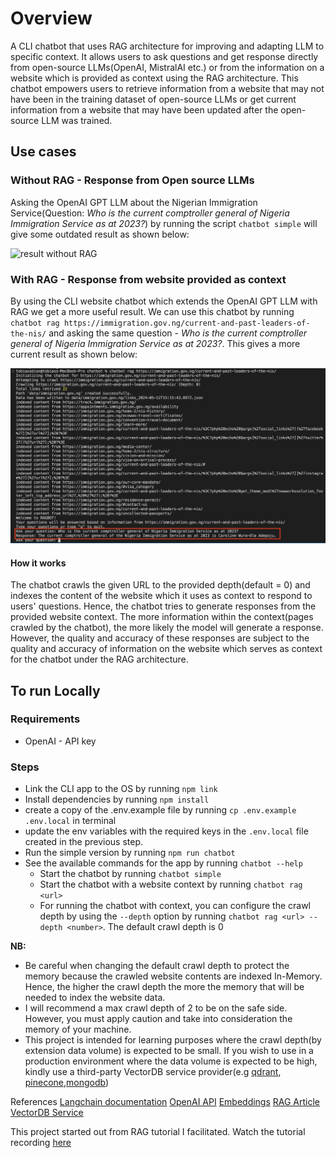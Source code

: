 # Overview

A CLI chatbot that uses RAG architecture for improving and adapting LLM to specific context. It allows users to ask questions and get response directly from open-source LLMs(OpenAI, MistralAI etc.) or from the information on a website which is provided as context using the RAG architecture. This chatbot empowers users to retrieve information from a website that may not have been in the training dataset of open-source LLMs or get current information from a website that may have been updated after the open-source LLM was trained.

## Use cases

### Without RAG - Response from Open source LLMs

Asking the OpenAI GPT LLM about the Nigerian Immigration Service(Question: _Who is the current comptroller general of Nigeria Immigration Service as at 2023?_) by running the script `chatbot simple` will give some outdated result as shown below:

![result without RAG](result.png)

### With RAG - Response from website provided as context

By using the CLI website chatbot which extends the OpenAI GPT LLM with RAG we get a more useful result. We can use this chatbot by running `chatbot rag https://immigration.gov.ng/current-and-past-leaders-of-the-nis/` and asking the same question - _Who is the current comptroller general of Nigeria Immigration Service as at 2023?_. This gives a more current result as shown below:

![result with RAG](documentation/result_with_rag.png)

#### How it works

The chatbot crawls the given URL to the provided depth(default = 0) and indexes the content of the website which it uses as context to respond to users' questions. Hence, the chatbot tries to generate responses from the provided website context. The more information within the context(pages crawled by the chatbot), the more likely the model will generate a response. However, the quality and accuracy of these responses are subject to the quality and accuracy of information on the website which serves as context for the chatbot under the RAG architecture.

## To run Locally

### Requirements

- OpenAI - API key

### Steps

- Link the CLI app to the OS by running `npm link`
- Install dependencies by running `npm install`
- create a copy of the .env.example file by running `cp .env.example .env.local` in terminal
- update the env variables with the required keys in the `.env.local` file created in the previous step.
- Run the simple version by running `npm run chatbot`
- See the available commands for the app by running `chatbot --help`
  - Start the chatbot by running `chatbot simple`
  - Start the chatbot with a website context by running `chatbot rag <url>`
  - For running the chatbot with context, you can configure the crawl depth by using the `--depth` option by running `chatbot rag <url> --depth <number>`. The default crawl depth is 0

**NB:**

- Be careful when changing the default crawl depth to protect the memory because the crawled website contents are indexed In-Memory. Hence, the higher the crawl depth the more the memory that will be needed to index the website data.
- I will recommend a max crawl depth of 2 to be on the safe side. However, you must apply caution and take into consideration the memory of your machine.
- This project is intended for learning purposes where the crawl depth(by extension data volume) is expected to be small. If you wish to use in a production environment where the data volume is expected to be high, kindly use a third-party VectorDB service provider(e.g [qdrant](https://qdrant.tech/), [pinecone](https://www.pinecone.io/),[mongodb](https://www.mongodb.com/docs/atlas/atlas-vector-search/tutorials/vector-search-quick-start/#objectives))

References
[Langchain documentation](https://js.langchain.com/docs/get_started/quickstart)
[OpenAI API](https://platform.openai.com/api-keys)
[Embeddings](https://platform.openai.com/docs/guides/embeddings)
[RAG Article](https://medium.com/@bijit211987/rag-vs-vectordb-2c8cb3e0ee52)
[VectorDB Service](https://qdrant.tech/)

This project started out from RAG tutorial I facilitated. Watch the tutorial recording [here](https://drive.google.com/file/d/1goNpRpVwbPUdBUx5CHHMY8kBMS9SW05I/view?usp=drive_link)
